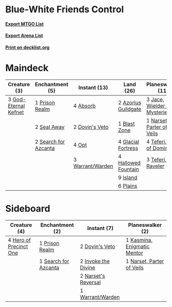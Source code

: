 # Blue-White Friends Control

#### [Export MTGO List](../collection/Blue-White%20Friends%20Control/Blue-White%20Friends%20Control.txt)
#### [Export Arena List](../collection/Blue-White%20Friends%20Control/Blue-White%20Friends%20Control_arena.txt)
#### [Print on decklist.org](http://decklist.org/?deckmain=4%09Absorb%0A2%09Azorius%20Guildgate%0A1%09Blast%20Zone%0A2%09Dovin's%20Veto%0A4%09Glacial%20Fortress%0A3%09God-Eternal%20Kefnet%0A4%09Hallowed%20Fountain%0A9%09Island%0A3%09Jace,%20Wielder%20of%20Mysteries%0A1%09Narset,%20Parter%20of%20Veils%0A4%09Opt%0A6%09Plains%0A1%09Prison%20Realm%0A2%09Seal%20Away%0A2%09Search%20for%20Azcanta%0A4%09Teferi,%20Hero%20of%20Dominaria%0A3%09Teferi,%20Time%20Raveler%0A2%09Time%20Wipe%0A3%09Warrant/Warden&deckside=2%09Dovin's%20Veto%0A4%09Hero%20of%20Precinct%20One%0A2%09Invoke%20the%20Divine%0A1%09Kasmina,%20Enigmatic%20Mentor%0A2%09Narset's%20Reversal%0A1%09Narset,%20Parter%20of%20Veils%0A1%09Prison%20Realm%0A1%09Search%20for%20Azcanta%0A1%09Warrant/Warden)
# Maindeck

|                                         Creature (3)                                          |                                        Enchantment (5)                                        |                                       Instant (13)                                        |                                          Land (26)                                           |                                           Planeswalker (11)                                           |                                     Sorcery (2)                                      |
|-----------------------------------------------------------------------------------------------|-----------------------------------------------------------------------------------------------|-------------------------------------------------------------------------------------------|----------------------------------------------------------------------------------------------|-------------------------------------------------------------------------------------------------------|--------------------------------------------------------------------------------------|
|3 [God-Eternal Kefnet](http://gatherer.wizards.com/Pages/Card/Details.aspx?multiverseid=460980)|1 [Prison Realm](http://gatherer.wizards.com/Pages/Card/Details.aspx?multiverseid=460953)      |4 [Absorb](http://gatherer.wizards.com/Pages/Card/Details.aspx?multiverseid=23155)         |2 [Azorius Guildgate](http://gatherer.wizards.com/Pages/Card/Details.aspx?multiverseid=376256)|3 [Jace, Wielder of Mysteries](http://gatherer.wizards.com/Pages/Card/Details.aspx?multiverseid=460981)|2 [Time Wipe](http://gatherer.wizards.com/Pages/Card/Details.aspx?multiverseid=461150)|
|                                                                                               |2 [Seal Away](http://gatherer.wizards.com/Pages/Card/Details.aspx?multiverseid=442919)         |2 [Dovin's Veto](http://gatherer.wizards.com/Pages/Card/Details.aspx?multiverseid=461120)  |1 [Blast Zone](http://gatherer.wizards.com/Pages/Card/Details.aspx?multiverseid=461171)       |1 [Narset, Parter of Veils](http://gatherer.wizards.com/Pages/Card/Details.aspx?multiverseid=460988)   |                                                                                      |
|                                                                                               |2 [Search for Azcanta](http://gatherer.wizards.com/Pages/Card/Details.aspx?multiverseid=435226)|4 [Opt](http://gatherer.wizards.com/Pages/Card/Details.aspx?multiverseid=442948)           |4 [Glacial Fortress](http://gatherer.wizards.com/Pages/Card/Details.aspx?multiverseid=190562) |4 [Teferi, Hero of Dominaria](http://gatherer.wizards.com/Pages/Card/Details.aspx?multiverseid=443095) |                                                                                      |
|                                                                                               |                                                                                               |3 [Warrant/Warden](http://gatherer.wizards.com/Pages/Card/Details.aspx?multiverseid=457374)|4 [Hallowed Fountain](http://gatherer.wizards.com/Pages/Card/Details.aspx?multiverseid=97071) |3 [Teferi, Time Raveler](http://gatherer.wizards.com/Pages/Card/Details.aspx?multiverseid=461148)      |                                                                                      |
|                                                                                               |                                                                                               |                                                                                           |9 [Island](http://gatherer.wizards.com/Pages/Card/Details.aspx?multiverseid=439857)           |                                                                                                       |                                                                                      |
|                                                                                               |                                                                                               |                                                                                           |6 [Plains](http://gatherer.wizards.com/Pages/Card/Details.aspx?multiverseid=439856)           |                                                                                                       |                                                                                      |


# Sideboard

|                                          Creature (4)                                           |                                        Enchantment (2)                                        |                                         Instant (7)                                          |                                           Planeswalker (2)                                           |
|-------------------------------------------------------------------------------------------------|-----------------------------------------------------------------------------------------------|----------------------------------------------------------------------------------------------|------------------------------------------------------------------------------------------------------|
|4 [Hero of Precinct One](http://gatherer.wizards.com/Pages/Card/Details.aspx?multiverseid=457155)|1 [Prison Realm](http://gatherer.wizards.com/Pages/Card/Details.aspx?multiverseid=460953)      |2 [Dovin's Veto](http://gatherer.wizards.com/Pages/Card/Details.aspx?multiverseid=461120)     |1 [Kasmina, Enigmatic Mentor](http://gatherer.wizards.com/Pages/Card/Details.aspx?multiverseid=460983)|
|                                                                                                 |1 [Search for Azcanta](http://gatherer.wizards.com/Pages/Card/Details.aspx?multiverseid=435226)|2 [Invoke the Divine](http://gatherer.wizards.com/Pages/Card/Details.aspx?multiverseid=442910)|1 [Narset, Parter of Veils](http://gatherer.wizards.com/Pages/Card/Details.aspx?multiverseid=460988)  |
|                                                                                                 |                                                                                               |2 [Narset's Reversal](http://gatherer.wizards.com/Pages/Card/Details.aspx?multiverseid=460989)|                                                                                                      |
|                                                                                                 |                                                                                               |1 [Warrant/Warden](http://gatherer.wizards.com/Pages/Card/Details.aspx?multiverseid=457374)   |                                                                                                      |

